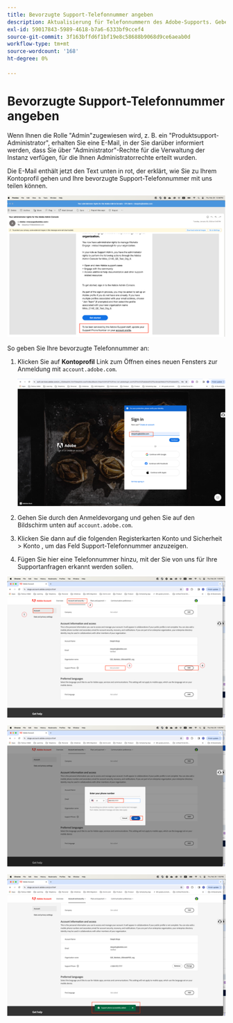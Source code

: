 ```yaml
---
title: Bevorzugte Support-Telefonnummer angeben
description: Aktualisierung für Telefonnummern des Adobe-Supports. Geben Sie Ihre bevorzugte Support-Telefonnummer an.
exl-id: 59017843-5989-4618-b7a6-6333bf9ccef4
source-git-commit: 3f163bffd6f1bf19e8c58688b9068d9ce6aeab0d
workflow-type: tm+mt
source-wordcount: '168'
ht-degree: 0%

---
```


# Bevorzugte Support-Telefonnummer angeben

Wenn Ihnen die Rolle &quot;Admin&quot;zugewiesen wird, z. B. ein &quot;Produktsupport-Administrator&quot;, erhalten Sie eine E-Mail, in der Sie darüber informiert werden, dass Sie über &quot;Administrator&quot;-Rechte für die Verwaltung der Instanz verfügen, für die Ihnen Administratorrechte erteilt wurden.

Die E-Mail enthält jetzt den Text unten in rot, der erklärt, wie Sie zu Ihrem Kontoprofil gehen und Ihre bevorzugte Support-Telefonnummer mit uns teilen können.

![bevorzugte Unterstützungsnummer](assets/admin-console-1.png)

So geben Sie Ihre bevorzugte Telefonnummer an:

1. Klicken Sie auf **Kontoprofil** Link zum Öffnen eines neuen Fensters zur Anmeldung mit `account.adobe.com`.

   ![Anmelden](assets/sign-in.png)

1. Gehen Sie durch den Anmeldevorgang und gehen Sie auf den Bildschirm unten auf `account.adobe.com`.
1. Klicken Sie dann auf die folgenden Registerkarten Konto und Sicherheit > Konto , um das Feld Support-Telefonnummer anzuzeigen.
1. Fügen Sie hier eine Telefonnummer hinzu, mit der Sie von uns für Ihre Supportanfragen erkannt werden sollen.

![Details angeben](assets/account-info.png)

![Telefonnummer hinzufügen](assets/enter-phone-number.png)

![Ergebnisse](assets/result.png)
